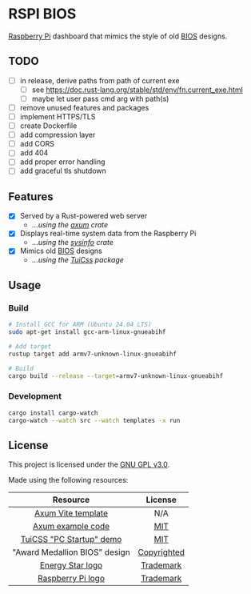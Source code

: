 # RSPI BIOS

[Raspberry Pi][raspberry] dashboard that mimics the style of old [BIOS][bios] designs.

## TODO

- [ ] in release, derive paths from path of current exe
  - [ ] see <https://doc.rust-lang.org/stable/std/env/fn.current_exe.html>
  - [ ] maybe let user pass cmd arg with path(s)
- [ ] remove unused features and packages
- [ ] implement HTTPS/TLS
- [ ] create Dockerfile
- [ ] add compression layer
- [ ] add CORS
- [ ] add 404
- [ ] add proper error handling
- [ ] add graceful tls shutdown

## Features

<!-- TODO: Add more features and packages/crates -->

- [x] Served by a Rust-powered web server
  - *...using the [axum][axum] crate*
- [x] Displays real-time system data from the Raspberry Pi
  - *...using the [sysinfo][sysinfo] crate*
- [x] Mimics old [BIOS](bios) designs
  - *...using the [TuiCss][tuicss] package*

## Usage

### Build

```bash
# Install GCC for ARM (Ubuntu 24.04 LTS)
sudo apt-get install gcc-arm-linux-gnueabihf

# Add target
rustup target add armv7-unknown-linux-gnueabihf

# Build
cargo build --release --target=armv7-unknown-linux-gnueabihf
```

### Development

```bash
cargo install cargo-watch
cargo-watch --watch src --watch templates -x run
```

## License

This project is licensed under the [GNU GPL v3.0][license].

Made using the following resources:

| Resource                                  | License                           |
|:-----------------------------------------:|:---------------------------------:|
| [Axum Vite template][axum-vite-template]  | N/A                               |
| [Axum example code][axum-examples]        | [MIT][axum-license]               |
| [TuiCSS "PC Startup" demo][pc-startup]    | [MIT][tuicss-license]             |
| "Award Medallion BIOS" design             | [Copyrighted][phoenix]            |
| [Energy Star logo][energy-star]           | [Trademark][epa]                  |
| [Raspberry Pi logo][raspberry]            | [Trademark][raspberry-foundation] |

[raspberry]: https://www.raspberrypi.org/
[raspberry-foundation]: https://www.raspberrypi.org/about/
[bios]: https://en.wikipedia.org/wiki/BIOS
[axum]: https://github.com/tokio-rs/axum
[sysinfo]: https://github.com/GuillaumeGomez/sysinfo
[tuicss]: https://github.com/vinibiavatti1/TuiCss
[license]: ./LICENSE
[axum-examples]: https://github.com/tokio-rs/axum/tree/main/examples
[axum-license]: https://github.com/tokio-rs/axum/blob/main/axum/LICENSE
[axum-vite-template]: https://github.com/varonroy/template-axum-htmx-vite-tailwind
[phoenix]: https://www.phoenix.com/
[pc-startup]: https://github.com/vinibiavatti1/TuiCss/blob/6a021ecc2abb1fbe6da62bd370d1f2a764da1195/examples/pc-startup.html
[tuicss-license]: https://github.com/vinibiavatti1/TuiCss/blob/6a021ecc2abb1fbe6da62bd370d1f2a764da1195/LICENSE.md
[energy-star]: https://www.energystar.gov/
[epa]: https://www.epa.gov/
